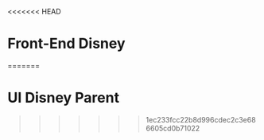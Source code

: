 <<<<<<< HEAD
# Front-End Disney
=======
# UI Disney Parent
>>>>>>> 1ec233fcc22b8d996cdec2c3e686605cd0b71022
